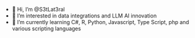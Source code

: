 - 👋 Hi, I’m @S3tLat3ral
- 👀 I’m interested in data integrations and LLM AI innovation
- 🌱 I’m currently learning C#, R, Python, Javascript, Type Script, php and various scripting languages

<!---
S3tLat3ral/S3tLat3ral is a ✨ special ✨ repository because its `README.md` (this file) appears on your GitHub profile.
You can click the Preview link to take a look at your changes.
--->
